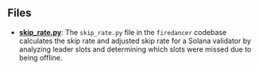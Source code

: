 
## Files
- **[skip_rate.py](skip_rate/skip_rate.py.driver.md)**: The `skip_rate.py` file in the `firedancer` codebase calculates the skip rate and adjusted skip rate for a Solana validator by analyzing leader slots and determining which slots were missed due to being offline.

